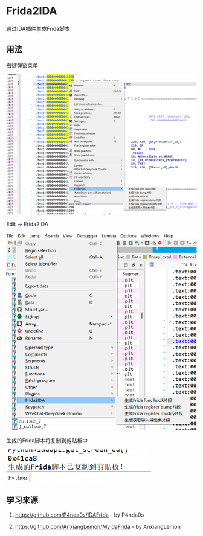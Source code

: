 # Frida2IDA

通过IDA插件生成Frida脚本

## 用法

右键弹窗菜单

![img](https://github.com/0xy9en001/Frida2IDA/blob/8f2893eaa61f997109fdc2cde790e6f91fcba0c6/img/387bbe05-0daf-4a15-8279-8d6d26544067.png)

Edit -> Frida2IDA

![img2](https://github.com/0xy9en001/Frida2IDA/blob/2748a8c5eea9fd733cd8ee58427bc42367f0f5f0/img/fa0398bd-94f0-4844-aca6-3ff3f8306b97.png)

生成的Frida脚本将复制到剪贴板中

![img3](https://github.com/0xy9en001/Frida2IDA/blob/ea6756e0f078efc7c4db1269db99779d1d250d4c/img/5c6b2687-4df1-4b64-9a46-a0de707fb91b.png)

## 学习来源

1. https://github.com/P4nda0s/IDAFrida - by P4nda0s

2. https://github.com/AnxiangLemon/MyIdaFrida - by AnxiangLemon

